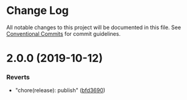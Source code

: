 # Change Log

All notable changes to this project will be documented in this file.
See [Conventional Commits](https://conventionalcommits.org) for commit guidelines.

# 2.0.0 (2019-10-12)

### Reverts

- "chore(release): publish" ([bfd3690](https://github.com/kripod/react-hooks/commit/bfd36909a83d7f357ada7c9004a8cdae5df2db0a))
